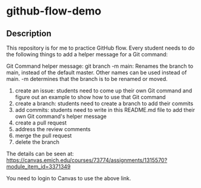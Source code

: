 # github-flow-demo
## Description
This repository is for me to practice GitHub flow. Every student needs to do the following things to add a helper message for a Git command:

Git Command helper message: 
git branch -m main: Renames the branch to main, instead of the default master. Other names can be used instead of main. -m determines 
that the branch is to be renamed or moved.

1. create an issue: students need to come up their own Git command and figure out an example to show how to use that Git command
2. create a branch: students need to create a branch to add their commits
3. add commits: students need to write in this README.md file to add their own Git command's helper message
4. create a pull request
5. address the review comments
6. merge the pull request
7. delete the branch

The details can be seen at: https://canvas.emich.edu/courses/73774/assignments/1315570?module_item_id=3371349

You need to login to Canvas to use the above link.
